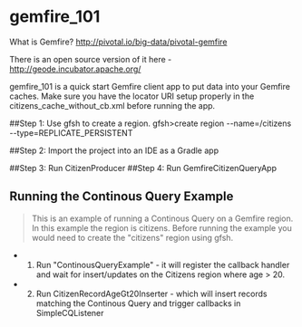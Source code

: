 # gemfire_101

What is Gemfire?
http://pivotal.io/big-data/pivotal-gemfire

There is an open source version of it here - http://geode.incubator.apache.org/

gemfire_101 is a quick start Gemfire client app to put data into your Gemfire caches. Make sure you have the locator URI setup properly in the citizens_cache_without_cb.xml before running the app.

##Step 1: Use gfsh to create a region.
	gfsh>create region --name=/citizens --type=REPLICATE_PERSISTENT
	
##Step 2: Import the project into an IDE as a Gradle app

##Step 3: Run CitizenProducer
##Step 4: Run GemfireCitizenQueryApp


## Running the Continous Query Example

>This is an example of running a Continous Query on a Gemfire region. In this example the region is citizens.
>Before running the example you would need to create the "citizens" region using gfsh.

 - 1) Run "ContinousQueryExample" - it will register the callback handler and wait for insert/updates on the Citizens region where age > 20.
 - 2) Run CitizenRecordAgeGt20Inserter - which will insert records matching the Continous Query and trigger callbacks in SimpleCQListener




